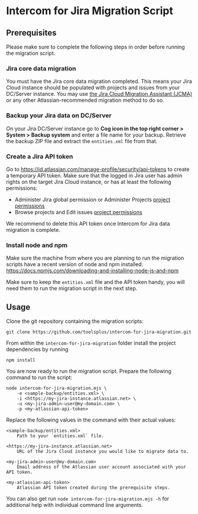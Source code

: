 # Intercom for Jira Migration Script

## Prerequisites

Please make sure to complete the following steps in order before running the migration script.

### Jira core data migration
You must have the Jira core data migration completed. This means your Jira Cloud instance should be populated with projects and issues from your DC/Server instance. You may use [the Jira Cloud Migration Assistant (JCMA)](https://support.atlassian.com/migration/docs/use-the-jira-cloud-migration-assistant-to-migrate/) or any other Atlassian-recommended migration method to do so. 

### Backup your Jira data on DC/Server
On your Jira DC/Server instance go to **Cog icon in the top right corner > System > Backup system** and enter a file name for your backup. Retrieve the backup ZIP file and extract the `entities.xml` file from that.

### Create a Jira API token
Go to https://id.atlassian.com/manage-profile/security/api-tokens to create a temporary API token. Make sure that the logged in Jira user has admin rights on the target Jira Cloud instance, or has at least the following permissions:

* Administer Jira global permission or Administer Projects [project permissions](https://confluence.atlassian.com/x/yodKLg)
* Browse projects and Edit issues [project permissions](https://confluence.atlassian.com/x/yodKLg)

We recommend to delete this API token once Intercom for Jira data migration is complete. 

### Install node and npm

Make sure the machine from where you are planning to run the migration scripts have a recent version of node and npm installed: https://docs.npmjs.com/downloading-and-installing-node-js-and-npm

Make sure to keep the `entities.xml` file and the API token handy, you will need them to run the migration script in the next step.

## Usage

Clone the git repository containing the migration scripts:

    git clone https://github.com/toolsplus/intercom-for-jira-migration.git

From within the `intercom-for-jira-migration` folder install the project dependencies by running

    npm install

You are now ready to run the migration script. Prepare the following command to run the script: 

    node intercom-for-jira-migration.mjs \
        -e <sample-backup/entities.xml> \
        -i <https://my-jira-instance.atlassian.net> \
        -u <my-jira-admin-user@my-domain.com> \
        -p <my-atlassian-api-token>

Replace the following values in the command with their actual values:

```
<sample-backup/entities.xml>
    Path to your `entities.xml` file.

<https://my-jira-instance.atlassian.net>
    URL of the Jira Cloud instance you would like to migrate data to.

<my-jira-admin-user@my-domain.com>
    Email address of the Atlassian user account associated with your API token.

<my-atlassian-api-token>
    Atlassian API token created during the prerequisite steps.
```

You can also get run `node intercom-for-jira-migration.mjs -h` for additional help with individual command line arguments.